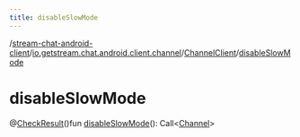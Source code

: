 ```yaml
---
title: disableSlowMode
---
```

/[stream-chat-android-client](../../index.md)/[io.getstream.chat.android.client.channel](../index.md)/[ChannelClient](index.md)/[disableSlowMode](disableSlowMode.md)  
  
  
  
# disableSlowMode  
@[CheckResult](https://developer.android.com/reference/kotlin/androidx/annotation/CheckResult.html)()fun [disableSlowMode](disableSlowMode.md)(): Call&lt;[Channel](../../io.getstream.chat.android.client.models/Channel/index.md)&gt;
